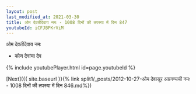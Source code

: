```yaml
---
layout: post
last_modified_at: 2021-03-30
title: ओम देवतीदेवाय नमः - 1008 दिनों की तपस्या में दिन 847
youtubeId: iCFJBPKrViM
---
```

 
 
 ओम देवतीदेवाय नमः  
 
 -  कोण देवांचा देव 
 
  
 
  
 
 
 
 
 
 


{% include youtubePlayer.html id=page.youtubeId %}
 
[Next]({{ site.baseurl }}{% link  split1/_posts/2012-10-27-ओम देवासूर अग्रगण्यची नमः - 1008 दिनों की तपस्या में दिन 846.md%})
 
